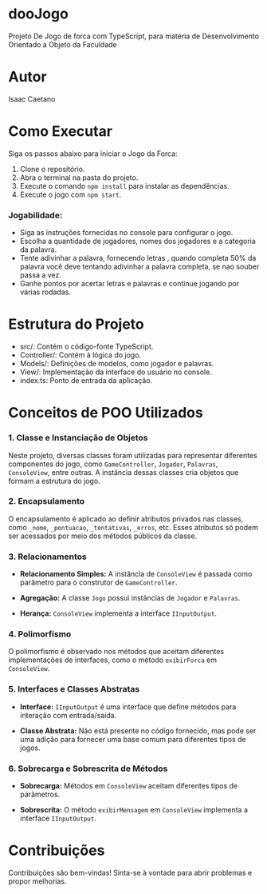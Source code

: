 # dooJogo
Projeto De Jogo de forca com TypeScript, para matéria de Desenvolvimento Orientado a Objeto da Faculdade

# Autor
Isaac Caetano 

# Como Executar

Siga os passos abaixo para iniciar o Jogo da Forca:

1. Clone o repositório.
2. Abra o terminal na pasta do projeto.
3. Execute o comando `npm install` para instalar as dependências.
4. Execute o jogo com `npm start`.


### Jogabilidade:

* Siga as instruções fornecidas no console para configurar o jogo.
* Escolha a quantidade de jogadores, nomes dos jogadores e a categoria da palavra.
* Tente adivinhar a palavra, fornecendo letras , quando completa 50% da palavra você deve tentando adivinhar a palavra completa, se nao souber passa a vez.
* Ganhe pontos por acertar letras e palavras e continue jogando por várias rodadas.
  
# Estrutura do Projeto

* src/: Contém o código-fonte TypeScript.
* Controller/: Contém   à lógica do jogo.
* Models/: Definições de modelos, como jogador e palavras.
* View/: Implementação da interface do usuário no console.
* index.ts: Ponto de entrada da aplicação.

# Conceitos de POO Utilizados

### 1. Classe e Instanciação de Objetos

Neste projeto, diversas classes foram utilizadas para representar diferentes componentes do jogo, como `GameController`, `Jogador`, `Palavras`, `ConsoleView`, entre outras. A instância dessas classes cria objetos que formam a estrutura do jogo.

### 2. Encapsulamento

O encapsulamento é aplicado ao definir atributos privados nas classes, como `_nome`, `_pontuacao`, `_tentativas`, `_erros`, etc. Esses atributos só podem ser acessados por meio dos métodos públicos da classe.

### 3. Relacionamentos

- **Relacionamento Simples:** A instância de `ConsoleView` é passada como parâmetro para o construtor de `GameController`.
  
- **Agregação:** A classe `Jogo` possui instâncias de `Jogador` e `Palavras`.

- **Herança:** `ConsoleView` implementa a interface `IInputOutput`.

### 4. Polimorfismo

O polimorfismo é observado nos métodos que aceitam diferentes implementações de interfaces, como o método `exibirForca` em `ConsoleView`.

### 5. Interfaces e Classes Abstratas

- **Interface:** `IInputOutput` é uma interface que define métodos para interação com entrada/saída.
  
- **Classe Abstrata:** Não está presente no código fornecido, mas pode ser uma adição para fornecer uma base comum para diferentes tipos de jogos.

### 6. Sobrecarga e Sobrescrita de Métodos

- **Sobrecarga:** Métodos em `ConsoleView` aceitam diferentes tipos de parâmetros.
  
- **Sobrescrita:** O método `exibirMensagem` em `ConsoleView` implementa a interface `IInputOutput`.


# Contribuições

Contribuições são bem-vindas! Sinta-se à vontade para abrir problemas e propor melhorias.
